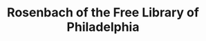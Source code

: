 ---
layout: repo
title: "Rosenbach of the Free Library of Philadelphia"
id: 14392
permalink: repos/14392/
---